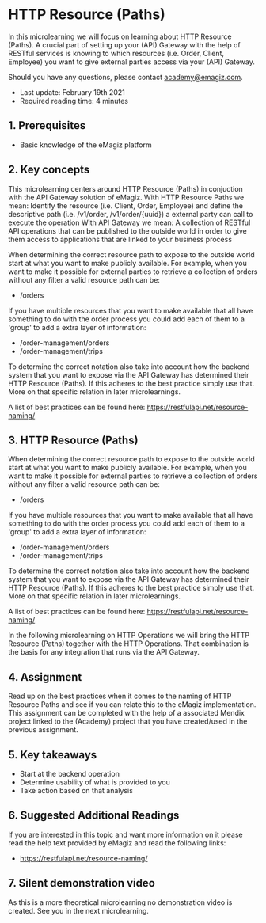 # HTTP Resource (Paths)

In this microlearning we will focus on learning about HTTP Resource (Paths).
A crucial part of setting up your (API) Gateway with the help of RESTful services is 
knowing to which resources (i.e. Order, Client, Employee) you want to give external parties access via your (API) Gateway.

Should you have any questions, please contact academy@emagiz.com.

- Last update: February 19th 2021
- Required reading time: 4 minutes

## 1. Prerequisites
- Basic knowledge of the eMagiz platform

## 2. Key concepts
This microlearning centers around HTTP Resource (Paths) in conjuction with the API Gateway solution of eMagiz.
With HTTP Resource Paths we mean: Identify the resource (i.e. Client, Order, Employee) and define the descriptive path (i.e. /v1/order, /v1/order/{uuid}) a external party can call to execute the operation
With API Gateway we mean: A collection of RESTful API operations that can be published to the outside world in order to give them access to applications that are linked to your business process

When determining the correct resource path to expose to the outside world start at what you want to make publicly available.
For example, when you want to make it possible for external parties to retrieve a collection of orders without any filter a valid resource path can be:
- /orders

If you have multiple resources that you want to make available that all have something to do with the order process you could add each of them to a 'group' to add a extra layer of information:
- /order-management/orders
- /order-management/trips

To determine the correct notation also take into account how the backend system that you want to expose via the API Gateway has determined their HTTP Resource (Paths). 
If this adheres to the best practice simply use that. More on that specific relation in later microlearnings.

A list of best practices can be found here:
https://restfulapi.net/resource-naming/

## 3. HTTP Resource (Paths)
When determining the correct resource path to expose to the outside world start at what you want to make publicly available.
For example, when you want to make it possible for external parties to retrieve a collection of orders without any filter a valid resource path can be:
- /orders

If you have multiple resources that you want to make available that all have something to do with the order process you could add each of them to a 'group' to add a extra layer of information:
- /order-management/orders
- /order-management/trips

To determine the correct notation also take into account how the backend system that you want to expose via the API Gateway has determined their HTTP Resource (Paths). 
If this adheres to the best practice simply use that. More on that specific relation in later microlearnings.

A list of best practices can be found here:
https://restfulapi.net/resource-naming/

In the following microlearning on HTTP Operations we will bring the HTTP Resource (Paths) together with the HTTP Operations. 
That combination is the basis for any integration that runs via the API Gateway.

## 4. Assignment

Read up on the best practices when it comes to the naming of HTTP Resource Paths and see if you can relate this to the eMagiz implementation.
This assignment can be completed with the help of a associated Mendix project linked to the (Academy) project that you have created/used in the previous assignment.

## 5. Key takeaways

- Start at the backend operation
- Determine usability of what is provided to you
- Take action based on that analysis

## 6. Suggested Additional Readings

If you are interested in this topic and want more information on it please read the help text provided by eMagiz and read the following links:
- https://restfulapi.net/resource-naming/

## 7. Silent demonstration video

As this is a more theoretical microlearning no demonstration video is created. See you in the next microlearning.